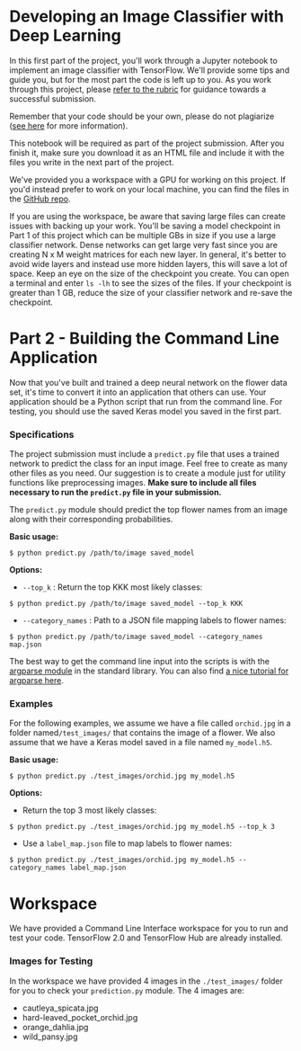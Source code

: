 # Developing an Image Classifier with Deep Learning

In this first part of the project, you'll work through a Jupyter 
notebook to implement an image classifier with TensorFlow. We'll provide
 some tips and guide you, but for the most part the code is left up to 
you. As you work through this project, please [refer to the rubric](https://review.udacity.com/#!/rubrics/2697/view) for guidance towards a successful submission.

Remember that your code should be your own, please do not plagiarize ([see here](https://udacity.zendesk.com/hc/en-us/articles/360001451091-What-is-plagiarism-) for more information).

This notebook will be required as part of the project submission. 
After you finish it, make sure you download it as an HTML file and 
include it with the files you write in the next part of the project.

We've provided you a workspace with a GPU for working on this 
project. If you'd instead prefer to work on your local machine, you can 
find the files in the [GitHub repo](https://github.com/udacity/intro-to-ml-tensorflow).

If you are using the workspace, be aware that saving large files can 
create issues with backing up your work. You'll be saving a model 
checkpoint in Part 1 of this project which can be multiple GBs in size 
if you use a large classifier network. Dense networks can get large very
 fast since you are creating N x M weight matrices for each new layer. 
In general, it's better to avoid wide layers and instead use more hidden
 layers, this will save a lot of space. Keep an eye on the size of the 
checkpoint you create. You can open a terminal and enter `ls -lh` to see the sizes of the files. If your checkpoint is greater than 1 GB,
 reduce the size of your classifier network and re-save the checkpoint.

# Part 2 - Building the Command Line Application

Now that you've built and trained a deep neural network on the flower
 data set, it's time to convert it into an application that others can 
use. Your application should be a Python script that run from the 
command line. For testing, you should use the saved Keras model you 
saved in the first part.

### Specifications

The project submission must include a `predict.py` file 
that uses a trained network to predict the class for an input image. 
Feel free to create as many other files as you need. Our suggestion is 
to create a module just for utility functions like preprocessing images.
 **Make sure to include all files necessary to run the `predict.py` file in your submission.**

The `predict.py` module should predict the top flower names from an image along with their corresponding probabilities.

**Basic usage:**

```
$ python predict.py /path/to/image saved_model
```

**Options:**

- `--top_k` : Return the top KKK most likely classes:

```
$ python predict.py /path/to/image saved_model --top_k KKK
```

- `--category_names` : Path to a JSON file mapping labels to flower names:

```
$ python predict.py /path/to/image saved_model --category_names map.json
```

The best way to get the command line input into the scripts is with the [argparse module](https://docs.python.org/3/library/argparse.html) in the standard library. You can also find [a nice tutorial for argparse here](https://pymotw.com/3/argparse/).

### Examples

For the following examples, we assume we have a file called `orchid.jpg` in a folder named`/test_images/` that contains the image of a flower. We also assume that we have a Keras model saved in a file named `my_model.h5`.

**Basic usage:**

```
$ python predict.py ./test_images/orchid.jpg my_model.h5
```

**Options:**

- Return the top 3 most likely classes:

```
$ python predict.py ./test_images/orchid.jpg my_model.h5 --top_k 3
```

- Use a `label_map.json` file to map labels to flower names:

```
$ python predict.py ./test_images/orchid.jpg my_model.h5 --category_names label_map.json
```

# Workspace

We have provided a Command Line Interface workspace for you to run 
and test your code. TensorFlow 2.0 and TensorFlow Hub are already 
installed.

### Images for Testing

In the workspace we have provided 4 images in the `./test_images/` folder for you to check your `prediction.py` module. The 4 images are:

- cautleya_spicata.jpg
- hard-leaved_pocket_orchid.jpg
- orange_dahlia.jpg
- wild_pansy.jpg
